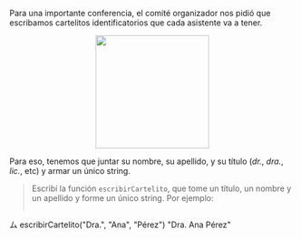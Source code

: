 Para una importante conferencia, el comité organizador nos pidió que escribamos cartelitos identificatorios que cada asistente va a tener. 

<div align="center">
<img width="200px" src="https://raw.githubusercontent.com/mumuki/mumuki-guia-javascript-practica-funciones-y-tipos-de-datos/master/assets/name_badge.png"></img>
</div>

Para eso, tenemos que juntar su nombre, su apellido, y su título (_dr._, _dra._, _lic._, etc) y armar un único string.

> Escribí la función `escribirCartelito`, que tome un título, un nombre y un apellido y forme un único string. Por ejemplo: 
> 
> ```javascript
ム escribirCartelito("Dra.", "Ana", "Pérez")
"Dra. Ana Pérez"
```

